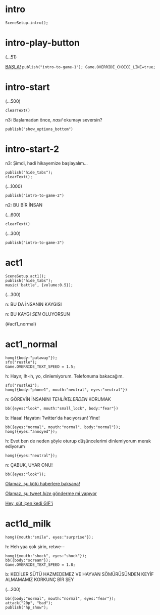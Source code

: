 # intro

`SceneSetup.intro();`

# intro-play-button

(...51)

[BAŞLA!](#intro-start) `publish("intro-to-game-1"); Game.OVERRIDE_CHOICE_LINE=true;`

# intro-start

(...500)

`clearText()`

n3: Başlamadan önce, *nasıl* okumayı seversin?

`publish("show_options_bottom")`

# intro-start-2

n3: Şimdi, hadi hikayemize başlayalım...

```
publish("hide_tabs");
clearText();
```

(...1000)

`publish("intro-to-game-2")`

n2: BU BİR İNSAN

(...600)

`clearText()`

(...300)

`publish("intro-to-game-3")`

# act1

```
SceneSetup.act1();
publish("hide_tabs");
music('battle', {volume:0.5});
```

(...300)

n: BU DA İNSANIN KAYGISI

n: BU KAYGI _SEN_ OLUYORSUN

(#act1_normal)


# act1_normal

```
hong({body:"putaway"});
sfx("rustle");
Game.OVERRIDE_TEXT_SPEED = 1.5;
```

h: Hayır, Ih-ıh, yo, dinlemiyorum. Telefonuma bakacağım.

```
sfx("rustle2");
hong({body:"phone1", mouth:"neutral", eyes:"neutral"})
```

n: GÖREVİN İNSANINI *TEHLİKELERDEN* KORUMAK

`bb({eyes:"look", mouth:"small_lock", body:"fear"})`

b: Haaa! Hayatını Twitter'da hacıyorsun! Yine!

```
bb({eyes:"normal", mouth:"normal", body:"normal"});
hong({eyes:"annoyed"});
```

h: Evet ben de neden şöyle oturup düşüncelerimi dinlemiyorum merak ediyorum

`hong({eyes:"neutral"});`

n: ÇABUK, UYAR ONU!

```
bb({eyes:"look"});
```

[Olamaz, şu kötü haberlere baksana!](#act1d_news)

[Olamaz, şu tweet *bize* gönderme mi yapıyor](#act1d_subtweet)

[Hey, süt içen kedi GIF'i](#act1d_milk)

# act1d_milk

`hong({mouth:"smile", eyes:"surprise"});`

h: Heh yaa çok şirin, retwe--

```
hong({mouth:"shock", eyes:"shock"});
bb({body:"scream"});
Game.OVERRIDE_TEXT_SPEED = 1.8;
```

b: KEDİLER SÜTÜ HAZMEDEMEZ VE HAYVAN SÖMÜRÜSÜNDEN KEYİF ALMAMAMIZ KORKUNÇ BİR ŞEY

(...200)

```
bb({body:"normal", mouth:"normal", eyes:"fear"});
attack("20p", "bad");
publish("hp_show");
```



